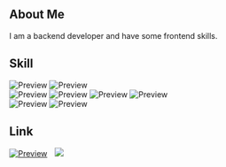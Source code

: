 ## About Me
I am a backend developer and have some frontend skills. 

## Skill
![Preview](https://img.shields.io/badge/-Java-orange)
![Preview](https://img.shields.io/badge/-Oracle-red)  
![Preview](https://img.shields.io/badge/-HTML-lightgreen)
![Preview](https://img.shields.io/badge/-CSS-green)
![Preview](https://img.shields.io/badge/-JavaScript-skyblue)
![Preview](https://img.shields.io/badge/-JQuery-blue)  
![Preview](https://img.shields.io/badge/-MyBatis-yellow)
![Preview](https://img.shields.io/badge/-Spring-brightgreen)

## Link
[![Preview](https://img.shields.io/badge/Blog-Tistory-orange)](http://minminc.tistory.com/)
<a href="mailto:inawest00@gmail.com">
 <img src="https://img.shields.io/badge/Mail-Gmail-d14836?link=mailto:inawest00@gmail.com"
  style="height : auto; margin-left : 10px; margin-right : 10px;"/>
</a>
